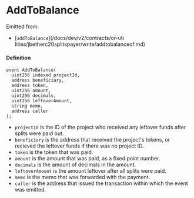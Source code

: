 # AddToBalance

Emitted from:

* [`addToBalance`](/docs/dev/v2/contracts/or-uti
lities/jbetherc20splitspayer/write/addtobalanceof.md)

#### Definition

```
event AddToBalance(
  uint256 indexed projectId,
  address beneficiary,
  address token,
  uint256 amount,
  uint256 decimals,
  uint256 leftoverAmount,
  string memo,
  address caller
);
```

* `projectId` is the ID of the project who received any leftover funds after splits were paid out.
* `beneficiary` is the address that received the project's tokens, or recieved the leftover funds if there was no project ID.
* `token` is the token that was paid.
* `amount` is the amount that was paid, as a fixed point number.
* `decimals` is the amount of decimals in the amount.
* `leftoverAmount` is the amount leftover after all splits were paid.
* `memo` is the memo that was forwarded with the payment.
* `caller` is the address that issued the transaction within which the event was emitted.
